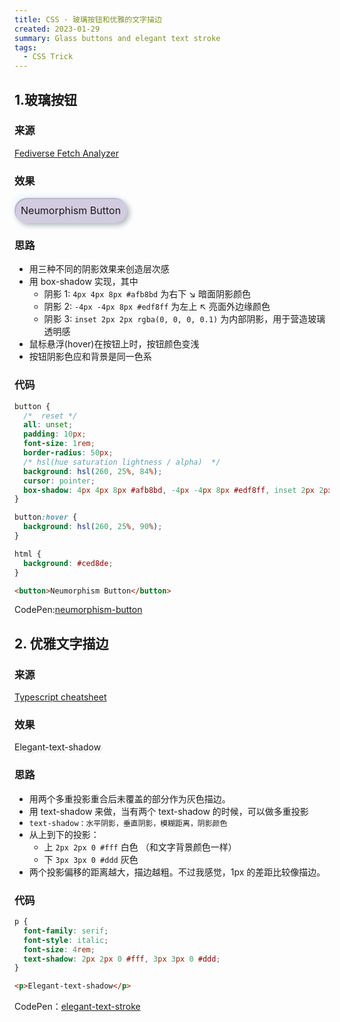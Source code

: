 ```yaml
---
title: CSS · 玻璃按钮和优雅的文字描边
created: 2023-01-29
summary: Glass buttons and elegant text stroke
tags:
  - CSS Trick
---
```


## 1.玻璃按钮

### 来源

[Fediverse Fetch Analyzer](https://midnight-productive-sunset.glitch.me/l/organic-interest)

### 效果

<div class='bg-[#ced8de] grid place-items-center py-4 rounded-xl'>
  <button class="neumorphism  w-20">
  Neumorphism Button
  </button>
</div>

### 思路

- 用三种不同的阴影效果来创造层次感
- 用 box-shadow 实现，其中
  - 阴影 1: `4px 4px 8px #afb8bd` 为右下 ↘ 暗面阴影颜色
  - 阴影 2: `-4px -4px 8px #edf8ff` 为左上 ↖ 亮面外边缘颜色
  - 阴影 3: `inset 2px 2px rgba(0, 0, 0, 0.1)` 为内部阴影，用于营造玻璃透明感
- 鼠标悬浮(hover)在按钮上时，按钮颜色变浅
- 按钮阴影色应和背景是同一色系

### 代码

```css title='css'
button {
  /*  reset */
  all: unset;
  padding: 10px;
  font-size: 1rem;
  border-radius: 50px;
  /* hsl(hue saturation lightness / alpha)  */
  background: hsl(260, 25%, 84%);
  cursor: pointer;
  box-shadow: 4px 4px 8px #afb8bd, -4px -4px 8px #edf8ff, inset 2px 2px rgba(0, 0, 0, 0.1);
}

button:hover {
  background: hsl(260, 25%, 90%);
}

html {
  background: #ced8de;
}
```

```html title='html'
<button>Neumorphism Button</button>
```

CodePen:[neumorphism-button](https://codepen.io/sevichee/pen/eYjzpVp)

## 2. 优雅文字描边

### 来源

[Typescript cheatsheet](https://devhints.io/typescript)

### 效果

<p class="elegant-shadow font-serif italic text-4xl text-center">Elegant-text-shadow</p>

### 思路

- 用两个多重投影重合后未覆盖的部分作为灰色描边。
- 用 text-shadow 来做，当有两个 text-shadow 的时候，可以做多重投影
- `text-shadow：水平阴影，垂直阴影，模糊距离，阴影颜色`
- 从上到下的投影：
  - 上 `2px 2px 0 #fff` 白色 （和文字背景颜色一样）
  - 下 `3px 3px 0 #ddd` 灰色
- 两个投影偏移的距离越大，描边越粗。不过我感觉，1px 的差距比较像描边。

### 代码

```css title='css'
p {
  font-family: serif;
  font-style: italic;
  font-size: 4rem;
  text-shadow: 2px 2px 0 #fff, 3px 3px 0 #ddd;
}
```

```html title='html'
<p>Elegant-text-shadow</p>
```

CodePen：[elegant-text-stroke](https://codepen.io/sevichee/pen/OJwwgry)

<style>
  .neumorphism{
  all: unset;
  padding:10px;
  font-size: 1rem;
  border-radius: 50px;
  background: hsl(260,25%,84%);
  cursor: pointer;
  box-shadow: 
    4px 4px 8px #afb8bd, 
    -4px -4px 8px #edf8ff, 
    inset 2px 2px rgba(0, 0, 0,0.1);
  }

  .neumorphism:hover{
     background: hsl(260,25%,90%);
  }

  .elegant-shadow {
  text-shadow: 2px 2px 0 #fff, 3px 3px 0 #ddd;
}
</style>
